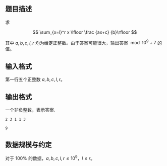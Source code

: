 ## 题目描述

求

$$
\sum_{x=l}^r x \lfloor \frac {ax+c} {b}\rfloor
$$


其中 $a,b,c,l,r$ 均为给定正整数。由于答案可能很大，输出答案 $\bmod {10^9+7}$ 的值。

## 输入格式

第一行五个正整数 $a,b,c,l,r$。

## 输出格式

一个非负整数，表示答案.

```input1
2 3 1 1 3
```

```output1
9
```

## 数据规模与约定

对于 $100\%$ 的数据，$a,b,c,l,r \le 10^9$，$l \le r$。

